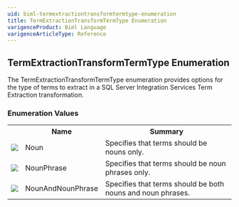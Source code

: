 ```yaml
---
uid: biml-termextractiontransformtermtype-enumeration
title: TermExtractionTransformTermType Enumeration
varigenceProduct: Biml Language
varigenceArticleType: Reference
---
```


## TermExtractionTransformTermType Enumeration<div class="LanguageSummary"><div class ="SummaryItem">The TermExtractionTransformTermType enumeration provides options for the type of terms to extract in a SQL Server Integration Services Term Extraction transformation.</div></div><div class="EnumValueGroup">### Enumeration Values<table id="EnumValue" class="MemberList"><tbody><tr><th class="MemberTypeIconColumnHeader">&nbsp;</th><th class="MemberNameColumnHeader">Name</th><th class="MemberSummaryColumnHeader">Summary</th></tr><tr class="cd0"><td align="center" class="MemberTypeIcon"><img src="enumValue.png"></img></td><td class="MemberName">Noun</td><td class="MemberSummary"><div class ="SummaryItem">Specifies that terms should be nouns only.</div></td></tr><tr class="cd1"><td align="center" class="MemberTypeIcon"><img src="enumValue.png"></img></td><td class="MemberName">NounPhrase</td><td class="MemberSummary"><div class ="SummaryItem">Specifies that terms should be noun phrases only.</div></td></tr><tr class="cd0"><td align="center" class="MemberTypeIcon"><img src="enumValue.png"></img></td><td class="MemberName">NounAndNounPhrase</td><td class="MemberSummary"><div class ="SummaryItem">Specifies that terms should be both nouns and noun phrases.</div></td></tr></tbody></table></div>